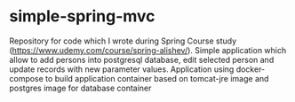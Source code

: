 # simple-spring-mvc

Repository for code which I wrote during Spring Course study (https://www.udemy.com/course/spring-alishev/).
Simple application which allow to add persons into postgresql database, edit selected person and update records with new parameter values.
Application using docker-compose to build application container based on tomcat-jre image and postgres image for database container
